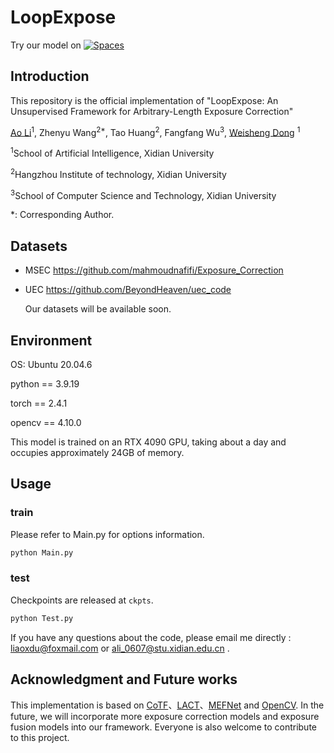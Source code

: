 # LoopExpose

Try our model on <a href="https://huggingface.co/spaces/liaoxdu/LoopExpose">
<img alt="Spaces" src="https://img.shields.io/badge/%F0%9F%A4%97%20Hugging%20Face-Spaces-blue"></a>

## Introduction
This repository is the official implementation  of "LoopExpose: An Unsupervised Framework for Arbitrary-Length Exposure Correction"

[Ao Li](https://liaosite.github.io/)<sup>1</sup>, Zhenyu Wang<sup>2\*</sup>, Tao Huang<sup>2</sup>, Fangfang Wu<sup>3</sup>, [Weisheng Dong](https://see.xidian.edu.cn/faculty/wsdong/index_en.htm) <sup>1</sup>

<sup>1</sup>School of Artificial Intelligence, Xidian University

<sup>2</sup>Hangzhou Institute of technology, Xidian University

<sup>3</sup>School of Computer Science and Technology, Xidian University

*: Corresponding Author.  

## Datasets

- MSEC https://github.com/mahmoudnafifi/Exposure_Correction

- UEC https://github.com/BeyondHeaven/uec_code

  Our datasets will be available soon.

## Environment

OS:  Ubuntu 20.04.6

python == 3.9.19

torch == 2.4.1

opencv == 4.10.0

This model is trained on an RTX 4090 GPU, taking about a day and occupies approximately 24GB of memory.

## Usage

### train

Please refer to Main.py for options information. 

```python
python Main.py
```

### test

Checkpoints are released at `ckpts`. 

```python
python Test.py
```


If you have any questions about the code, please email me directly : liaoxdu@foxmail.com or ali_0607@stu.xidian.edu.cn .

## Acknowledgment and Future works

This implementation is based on [CoTF](https://github.com/HUST-IAL/CoTF)、[LACT](https://github.com/whdgusdl48/Luminance-aware-Color-Transform-ICCV-2023-)、[MEFNet](https://github.com/makedede/MEFNet) and [OpenCV](https://github.com/opencv/opencv). In the future, we will incorporate more exposure correction models and exposure fusion models into our framework. Everyone is also welcome to contribute to this project.
